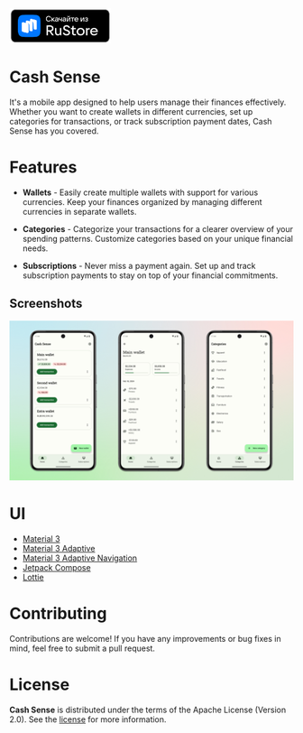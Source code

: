 
<a href="https://trk.mail.ru/c/me10h4?bundle_id=ru.resodostudios.cashsense"><img src="images/logo-color-dark.png" height="63"></a>

Cash Sense
==================

It's a mobile app designed to help users manage their finances effectively. Whether you want to create wallets in different currencies, set up categories for transactions, or track subscription payment dates, Cash Sense has you covered.

# Features

- **Wallets** - Easily create multiple wallets with support for various currencies. Keep your finances organized by managing different currencies in separate wallets.

- **Categories** - Categorize your transactions for a clearer overview of your spending patterns. Customize categories based on your unique financial needs.

- **Subscriptions** - Never miss a payment again. Set up and track subscription payments to stay on top of your financial commitments.

## Screenshots

![Screenshots](images/CashSense.jpg "Screenshots")

# UI

* [Material 3][1]
* [Material 3 Adaptive][2]
* [Material 3 Adaptive Navigation][3]
* [Jetpack Compose][4]
* [Lottie][5]

# Contributing

Contributions are welcome! If you have any improvements or bug fixes in mind, feel free to submit a pull request.

# License

**Cash Sense** is distributed under the terms of the Apache License (Version 2.0). See the
[license](LICENSE) for more information.

[1]: https://m3.material.io/
[2]: https://developer.android.com/reference/kotlin/androidx/compose/material3/adaptive/package-summary
[3]: https://developer.android.com/reference/kotlin/androidx/compose/material3/adaptive/navigation/suite/package-summary
[4]: https://developer.android.com/jetpack/compose
[5]: https://github.com/airbnb/lottie/blob/master/android-compose.md